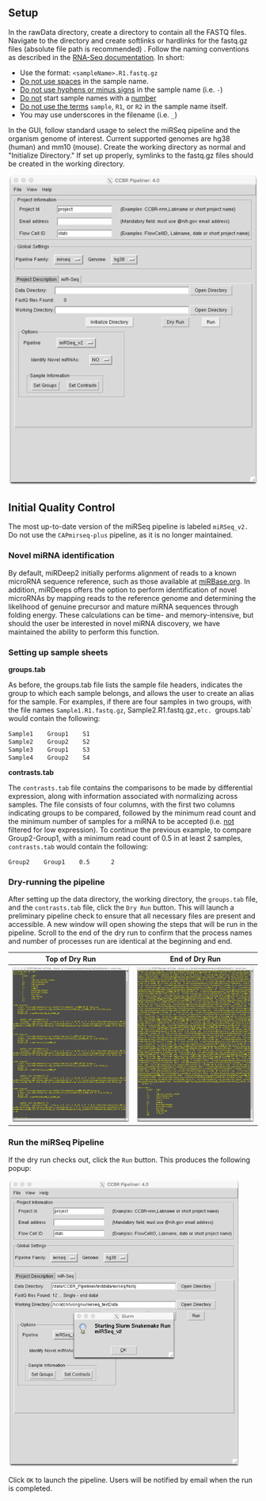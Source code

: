 ## Setup

In the rawData directory, create a directory to contain all the FASTQ files. Navigate to the directory and create softlinks or hardlinks for the fastq.gz files (absolute file path is recommended) . Follow the naming conventions as described in the [RNA-Seq documentation](https://github.com/CCBR/Pipeliner/wiki/TLDR-RNA-seq#rules-for-naming-raw-data-files). In short:

* Use the format: `<sampleName>.R1.fastq.gz`
* <u>Do not use spaces</u> in the sample name.
* <u>Do not use hyphens or minus signs</u> in the sample name (i.e. `-`) 
* <u>Do not</u> start sample names with a <u>number</u>
* <u>Do not use the terms</u> `sample`, `R1`, or `R2` in the sample name itself.
* You may use underscores in the filename (i.e. `_`)

In the GUI, follow standard usage to select the miRSeq pipeline and the organism genome of interest. Current supported genomes are hg38 (human) and mm10 (mouse). Create the working directory as normal and "Initialize Directory." If set up properly, symlinks to the fastq.gz files should be created in the working directory.

![mirSeq_GUI_launch](images/mirseq_gui.png)

## Initial Quality Control

The most up-to-date version of the miRSeq pipeline is labeled `miRSeq_v2.` Do not use the `CAPmirseq-plus` pipeline, as it is no longer maintained.

### Novel miRNA identification

By default, miRDeep2 initially performs alignment of reads to a known microRNA sequence reference, such as those available at [miRBase.org](http://www.mirbase.org). In addition, miRDeeps offers the option to perform identification of novel microRNAs by mapping reads to the reference genome and determining the likelihood of genuine precursor and mature miRNA sequences through folding energy. These calculations can be time- and memory-intensive, but should the user be interested in novel miRNA discovery, we have maintained the ability to perform this function.

### Setting up sample sheets

**groups.tab**

As before, the groups.tab file lists the sample file headers, indicates the group to which each sample belongs, and allows the user to create an alias for the sample. For examples, if there are four samples in two groups, with the file names `Sample1.R1.fastq.gz`,  Sample2.R1.fastq.gz`,etc. `groups.tab` would contain the following:

```
Sample1    Group1    S1
Sample2    Group2    S2
Sample3    Group1    S3
Sample4    Group2    S4
```

**contrasts.tab**

The `contrasts.tab` file contains the comparisons to be made by differential expression, along with information associated with normalizing across samples. The file consists of four columns, with the first two columns indicating groups to be compared, followed by the minimum read count and the minimum number of samples for a miRNA to be accepted (i.e. <u>not</u> filtered for low expression). To continue the previous example, to compare Group2-Group1, with a minimum read count of 0.5 in at least 2 samples, `contrasts.tab` would contain the following:

```
Group2    Group1    0.5      2
```

### Dry-running the pipeline

After setting up the data directory, the working directory, the `groups.tab` file, and the `contrasts.tab` file, click the `Dry Run` button. This will launch a preliminary pipeline check to ensure that all necessary files are present and accessible. A new window will open showing the steps that will be run in the pipeline. Scroll to the end of the dry run to confirm that the process names and number of processes run are identical at the beginning and end.

|Top of Dry Run|End of Dry Run|
|--------------|--------------|
|![miRSeq_Dry_Run1](images/mirseq_dryrun1.png) |![miRSeq_Dry_Run2](images/mirseq_dryrun2.png)|

### Run the miRSeq Pipeline

If the dry run checks out, click the `Run` button. This produces the following popup:

![miRSeq_pipe_launch](images/mirseq_run_launch.png)

Click `OK` to launch the pipeline. Users will be notified by email when the run is completed.
